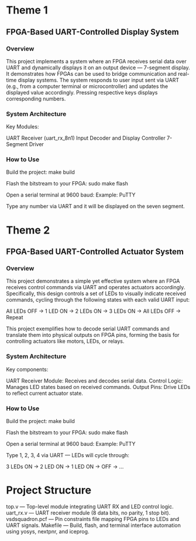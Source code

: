 # Theme 1
## FPGA-Based UART-Controlled Display System

### Overview
This project implements a system where an FPGA receives serial data over UART and dynamically displays it on an output device — 7-segment display. It demonstrates how FPGAs can be used to bridge communication and real-time display systems.
The system responds to user input sent via UART (e.g., from a computer terminal or microcontroller) and updates the displayed value accordingly. Pressing respective keys displays corresponding numbers.

### System Architecture
Key Modules:

UART Receiver (uart_rx_8n1)
Input Decoder and Display Controller
7-Segment Driver

### How to Use
Build the project: make build

Flash the bitstream to your FPGA: sudo make flash

Open a serial terminal at 9600 baud: Example: PuTTY

Type any number via UART and it will be displayed on the seven segment.

# Theme 2
## FPGA-Based UART-Controlled Actuator System

### Overview
This project demonstrates a simple yet effective system where an FPGA receives control commands via UART and operates actuators accordingly. Specifically, this design controls a set of LEDs to visually indicate received commands, cycling through the following states with each valid UART input:

All LEDs OFF → 1 LED ON → 2 LEDs ON → 3 LEDs ON → All LEDs OFF → Repeat

This project exemplifies how to decode serial UART commands and translate them into physical outputs on FPGA pins, forming the basis for controlling actuators like motors, LEDs, or relays.

### System Architecture
Key components:

UART Receiver Module: Receives and decodes serial data.
Control Logic: Manages LED states based on received commands.
Output Pins: Drive LEDs to reflect current actuator state.

### How to Use
Build the project: make build

Flash the bitstream to your FPGA: sudo make flash

Open a serial terminal at 9600 baud: Example: PuTTY

Type 1, 2, 3, 4 via UART — LEDs will cycle through:

3 LEDs ON → 2 LED ON → 1 LED ON → OFF → ...

# Project Structure
top.v — Top-level module integrating UART RX and LED control logic.
uart_rx.v — UART receiver module (8 data bits, no parity, 1 stop bit).
vsdsquadron.pcf — Pin constraints file mapping FPGA pins to LEDs and UART signals.
Makefile — Build, flash, and terminal interface automation using yosys, nextpnr, and iceprog.
